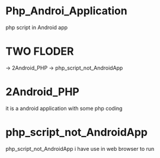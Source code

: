 # Php_Androi_Application
 php script in Android app

# TWO FLODER
-> 2Android_PHP
-> php_script_not_AndroidApp

# 2Android_PHP
it is a android application with some php coding

# php_script_not_AndroidApp
php_script_not_AndroidApp i have use in web browser to run
